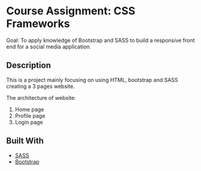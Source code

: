 # Course Assignment: CSS Frameworks

Goal: To apply knowledge of Bootstrap and SASS to build a responsive front end for a social media application.

## Description

This is a project mainly focusing on using HTML, bootstrap and SASS creating a 3 pages website.

The architecture of website:
1. Home page
2. Profile page
3. Login page

## Built With

- [SASS](https://sass-lang.com/)
- [Bootstrap](https://getbootstrap.com)

